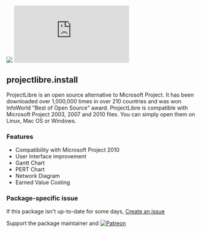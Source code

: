 [![](https://img.shields.io/chocolatey/v/projectlibre?color=green&label=projectlibre.install)](https://chocolatey.org/packages/projectlibre.install) [![](https://img.shields.io/chocolatey/dt/projectlibre.install)](https://chocolatey.org/packages/projectlibre.install)

## projectlibre.install

ProjectLibre is an open source alternative to Microsoft Project. It has been downloaded over 1,000,000 times in over 210 countries and was won 
InfoWorld "Best of Open Source" award. ProjectLibre is compatible with Microsoft Project 2003, 2007 and 2010 files. You can simply open them on Linux, Mac OS or Windows. 

### Features
 
* Compatibility with Microsoft Project 2010
* User Interface improvement
* Gantt Chart
* PERT Chart
* Network Diagram
* Earned Value Costing

### Package-specific issue
If this package isn't up-to-date for some days, [Create an issue](https://github.com/tunisiano187/Chocolatey-packages/issues/new/choose)

Support the package maintainer and [![Patreon](https://cdn.jsdelivr.net/gh/tunisiano187/Chocolatey-packages@d15c4e19c709e7148588d4523ffc6dd3cd3c7e5e/icons/patreon.png)](https://www.patreon.com/tunisiano)
